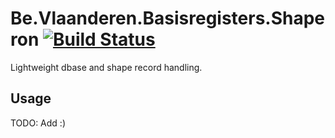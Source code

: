# Be.Vlaanderen.Basisregisters.Shaperon [![Build Status](https://github.com/Informatievlaanderen/shaperon/workflows/CI/badge.svg)](https://github.com/Informatievlaanderen/shaperon/actions)

Lightweight dbase and shape record handling.

## Usage

TODO: Add :)
